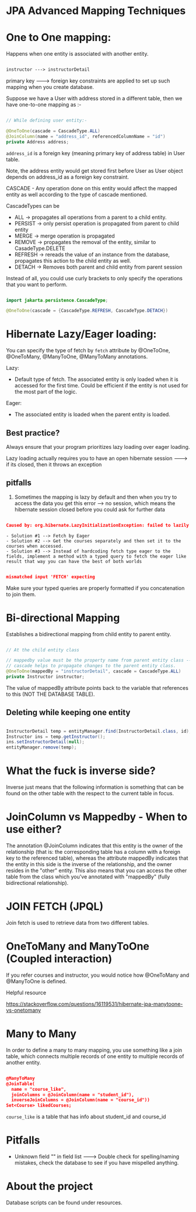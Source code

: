 # JPA Advanced Mapping Techniques

# One to One mapping:

Happens when one entity is associated with another entity.

```html

instructor ---> instructorDetail

```

primary key ---> foreign key constraints are applied to set up such mapping when you create database.

Suppose we have a User with address stored in a different table, then we have one-to-one mapping as :-

```java

// While defining user entity:-

@OneToOne(cascade = CascadeType.ALL)
@JoinColumn(name = "address_id", referencedColumnName = "id")
private Address address;

```

`address_id` is a foreign key (meaning primary key of address table) in User table. 

Note, the address entity would get stored first before User as User object depends on address_id as a foreign key constraint.

CASCADE - Any operation done on this entity would affect the mapped entity as well according to the type of cascade mentioned.

CascadeTypes can be
- ALL ->  propagates all operations from a parent to a child entity.
- PERSIST -> only persist operation is propagated from parent to child entity
- MERGE -> merge operation is propagated
- REMOVE -> propagates the removal of the entity, similar to CasadeType.DELETE
- REFRESH -> rereads the value of an instance from the database, propagates this action to the child entity as well.
- DETACH -> Removes both parent and child entity from parent session

Instead of all, you could use curly brackets to only specify the operations that you want to perform.
```java

import jakarta.persistence.CascadeType;

@OneToOne(cascade = {CascadeType.REFRESH, CascadeType.DETACH})

```

# Hibernate Lazy/Eager loading:

You can specify the type of fetch by `fetch` attribute by @OneToOne, @OneToMany, @ManyToOne, @ManyToMany annotations.

Lazy: 
- Default type of fetch. The associated entity is only loaded when it is accessed for the first time. Could be efficient if the entity is not used for the most part of the logic.

Eager:

- The associated entity is loaded when the parent entity is loaded.

## Best practice?

Always ensure that your program prioritizes lazy loading over eager loading.

Lazy loading actually requires you to have an open hibernate session ---> if its closed, then it throws an exception 

## pitfalls

1) Sometimes the mapping is lazy by default and then when you try to access the data you get this error --> no session, which means the hibernate session closed before you could ask for further data
```json

Caused by: org.hibernate.LazyInitializationException: failed to lazily initialize a collection of role: com.bsn.jpaAdvancedMapping.entity.Instructor.courses: could not initialize proxy - no Session


```
    - Solution #1 --> Fetch by Eager
    - Solution #2 --> Get the courses separately and then set it to the courses when accessed.
    - Solution #3 --> Instead of hardcoding fetch type eager to the fields, implement a method with a typed query to fetch the eager like result that way you can have the best of both worlds

```json

mismatched input 'FETCH' expecting

```

Make sure your typed queries are properly formatted if you concatenation to join them.

# Bi-directional Mapping

Establishes a bidirectional mapping from child entity to parent entity. 

```java

// At the child entity class

// mappedby value must be the property name from parent entity class ---> private InstructorDetail instructorDetail;
// cascade helps to propagate changes to the parent entity class.
@OneToOne(mappedBy = "instructorDetail", cascade = CascadeType.ALL)
private Instructor instructor;

```

The value of mappedBy attribute points back to the variable that references to this (NOT THE DATABASE TABLE).

## Deleting while keeping one entity

```java

InstructorDetail temp = entityManager.find(InstructorDetail.class, id);
Instructor ins = temp.getInstructor();
ins.setInstructorDetail(null);
entityManager.remove(temp);

```

# What the fuck is inverse side?

Inverse just means that the following information is something that can be found on the other table with the respect to the current table in focus.

# JoinColumn vs Mappedby - When to use either?

The annotation @JoinColumn indicates that this entity is the owner of the relationship (that is: the corresponding table has a column with a foreign key to the referenced table), whereas the attribute mappedBy indicates that the entity in this side is the inverse of the relationship, and the owner resides in the "other" entity. This also means that you can access the other table from the class which you've annotated with "mappedBy" (fully bidirectional relationship).

# JOIN FETCH (JPQL)

Join fetch is used to retrieve data from two different tables.

# OneToMany and ManyToOne (Coupled interaction)

If you refer courses and instructor, you would notice how @OneToMany and @ManyToOne is defined. 

Helpful resource

https://stackoverflow.com/questions/16119531/hibernate-jpa-manytoone-vs-onetomany

# Many to Many

In order to define a many to many mapping, you use something like a join table, which connects multiple records of one entity to multiple records of another entity.

```json

@ManyToMany
@JoinTable(
  name = "course_like", 
  joinColumns = @JoinColumn(name = "student_id"), 
  inverseJoinColumns = @JoinColumn(name = "course_id"))
Set<Course> likedCourses;

```
`course_like` is a table that has info about student_id and course_id

# Pitfalls

- Unknown field "<name>" in field list ---> Double check for spelling/naming mistakes, check the database to see if you have mispelled anything.

# About the project

Database scripts can be found under resources.